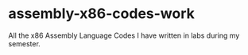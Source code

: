 # assembly-x86-codes-work
All the x86 Assembly Language Codes I have written in labs during my semester.
